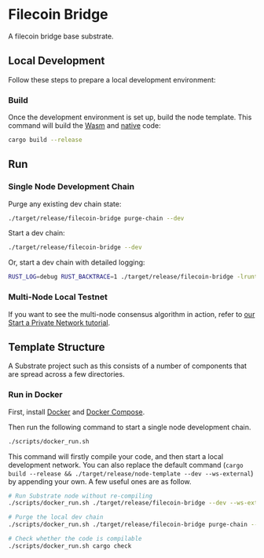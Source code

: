 # Filecoin Bridge

A filecoin bridge base substrate.

## Local Development

Follow these steps to prepare a local development environment:

### Build

Once the development environment is set up, build the node template. This command will build the
[Wasm](https://substrate.dev/docs/en/knowledgebase/advanced/executor#wasm-execution) and
[native](https://substrate.dev/docs/en/knowledgebase/advanced/executor#native-execution) code:

```bash
cargo build --release
```

## Run

### Single Node Development Chain

Purge any existing dev chain state:

```bash
./target/release/filecoin-bridge purge-chain --dev
```

Start a dev chain:

```bash
./target/release/filecoin-bridge --dev
```

Or, start a dev chain with detailed logging:

```bash
RUST_LOG=debug RUST_BACKTRACE=1 ./target/release/filecoin-bridge -lruntime=debug --dev
```

### Multi-Node Local Testnet

If you want to see the multi-node consensus algorithm in action, refer to
[our Start a Private Network tutorial](https://substrate.dev/docs/en/tutorials/start-a-private-network/).

## Template Structure

A Substrate project such as this consists of a number of components that are spread across a few
directories.

### Run in Docker

First, install [Docker](https://docs.docker.com/get-docker/) and
[Docker Compose](https://docs.docker.com/compose/install/).

Then run the following command to start a single node development chain.

```bash
./scripts/docker_run.sh
```

This command will firstly compile your code, and then start a local development network. You can
also replace the default command (`cargo build --release && ./target/release/node-template --dev --ws-external`)
by appending your own. A few useful ones are as follow.

```bash
# Run Substrate node without re-compiling
./scripts/docker_run.sh ./target/release/filecoin-bridge --dev --ws-external

# Purge the local dev chain
./scripts/docker_run.sh ./target/release/filecoin-bridge purge-chain --dev

# Check whether the code is compilable
./scripts/docker_run.sh cargo check
```
